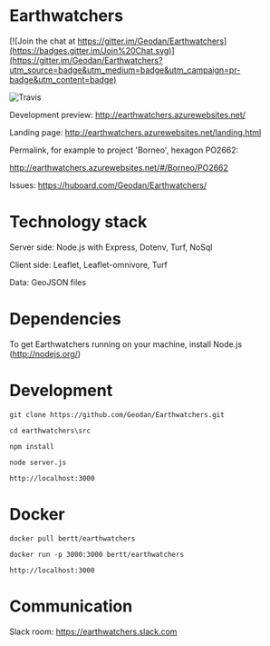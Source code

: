 # Earthwatchers

[![Join the chat at https://gitter.im/Geodan/Earthwatchers](https://badges.gitter.im/Join%20Chat.svg)](https://gitter.im/Geodan/Earthwatchers?utm_source=badge&utm_medium=badge&utm_campaign=pr-badge&utm_content=badge)

![Travis](https://travis-ci.org/Geodan/Earthwatchers.svg?branch=master)

Development preview: http://earthwatchers.azurewebsites.net/

Landing page: http://earthwatchers.azurewebsites.net/landing.html

Permalink, for example to project 'Borneo', hexagon PO2662: 

http://earthwatchers.azurewebsites.net/#/Borneo/PO2662

Issues: https://huboard.com/Geodan/Earthwatchers/

# Technology stack

Server side: Node.js with Express, Dotenv, Turf, NoSql

Client side: Leaflet, Leaflet-omnivore, Turf

Data: GeoJSON files

# Dependencies

To get Earthwatchers running on your machine, install Node.js (http://nodejs.org/)

# Development

```
git clone https://github.com/Geodan/Earthwatchers.git

cd earthwatchers\src

npm install

node server.js

http://localhost:3000
```

# Docker

```
docker pull bertt/earthwatchers

docker run -p 3000:3000 bertt/earthwatchers

http://localhost:3000
```


# Communication

Slack room:  https://earthwatchers.slack.com
